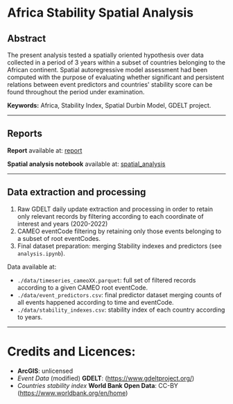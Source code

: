# Africa Stability Spatial Analysis

## Abstract
The present analysis tested a spatially oriented hypothesis over data collected in a period of 3 years within a subset of countries belonging to the African continent. Spatial autoregressive model assessment had been computed with the purpose of evaluating whether significant and persistent relations between event predictors and countries' stability score can be found throughout the period under examination.

**Keywords:** Africa, Stability Index, Spatial Durbin Model, GDELT project.

---

## Reports

**Report** available at: [report](https://github.com/gzemo/africa-stability-spatial-analysis/blob/main/report.pdf)

**Spatial analysis notebook** available at: [spatial_analysis](https://github.com/gzemo/africa-stability-spatial-analysis/blob/main/spatial_test.pdf)

---

## Data extraction and processing

1. Raw GDELT daily update extraction and processing in order to retain only relevant records by filtering according to each coordinate of interest and years (2020-2022)
2. CAMEO eventCode filtering by retaining only those events belonging to a subset of root eventCodes.
3. Final dataset preparation: merging Stability indexes and predictors (see `analysis.ipynb`).

Data available at:
* `./data/timeseries_cameoXX.parquet`: full set of filtered records according to a given CAMEO root eventCode.
* `./data/event_predictors.csv`: final predictor dataset merging counts of all events happened according to time and eventCode.
* `./data/stability_indexes.csv`: stability index of each country according to years.

---

# Credits and Licences:
* **ArcGIS**: unlicensed
* *Event Data* (modified) **GDELT**:  (https://www.gdeltproject.org/)
* *Countries stability index* **World Bank Open Data**: CC-BY (https://www.worldbank.org/en/home)
